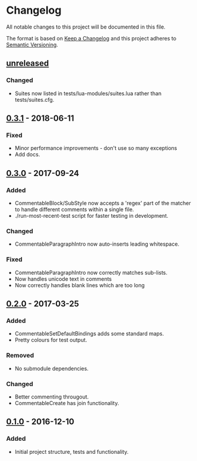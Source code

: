 Changelog
=========

All notable changes to this project will be documented in this file.

The format is based on [Keep a Changelog](http://keepachangelog.com/)
and this project adheres to [Semantic Versioning](http://semver.org/).

[unreleased]
------------

### Changed
- Suites now listed in tests/lua-modules/suites.lua rather than
  tests/suites.cfg.

[0.3.1] - 2018-06-11
--------------------

### Fixed
- Minor performance improvements - don't use so many exceptions
- Add docs.

[0.3.0] - 2017-09-24
--------------------

### Added
- CommentableBlock/SubStyle now accepts a 'regex' part of the matcher to
  handle different comments within a single file.
- ./run-most-recent-test script for faster testing in development.

### Changed
- CommentableParagraphIntro now auto-inserts leading whitespace.

### Fixed
- CommentableParagraphIntro now correctly matches sub-lists.
- Now handles unicode text in comments
- Now correctly handles blank lines which are too long

[0.2.0] - 2017-03-25
--------------------

### Added
- CommentableSetDefaultBindings adds some standard maps.
- Pretty colours for test output.

### Removed
- No submodule dependencies.

### Changed
- Better commenting througout.
- CommentableCreate has join functionality.

[0.1.0] - 2016-12-10
--------------------

### Added
- Initial project structure, tests and functionality.

[unreleased]: https://www.github.com/FalacerSelene/vim-commentable
[0.3.1]: https://www.github.com/FalacerSelene/vim-commentable/tree/0.3.1
[0.3.0]: https://www.github.com/FalacerSelene/vim-commentable/tree/0.3.0
[0.2.0]: https://www.github.com/FalacerSelene/vim-commentable/tree/0.2.0
[0.1.0]: https://www.github.com/FalacerSelene/vim-commentable/tree/0.1.0
